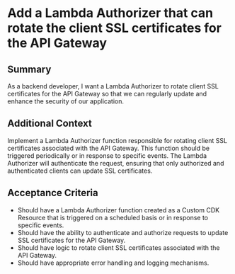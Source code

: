 
# Add a Lambda Authorizer that can rotate the client SSL certificates for the API Gateway
## Summary
[//]:# (This should be descriptive enough to frame the Story, at a high level, as well as include any additional resources needed to complete the Story.)

As a backend developer, I want a Lambda Authorizer to rotate client SSL certificates for the API Gateway so that we can regularly update and enhance the security of our application.

## Additional Context
[//]:# (This should be descriptive enough to frame the story as well as include any additional resources needed to accomplish the Story.)

Implement a Lambda Authorizer function responsible for rotating client SSL certificates associated with the API Gateway. This function should be triggered periodically or in response to specific events. The Lambda Authorizer will authenticate the request, ensuring that only authorized and authenticated clients can update SSL certificates.


## Acceptance Criteria
[//]:# (This is a very explicit list of everything that is required to be completed, in the past tense, to finish the story. Each line starts with 'should have'.)
[//]:# (Refer to https://w.amazon.com/bin/view/Users/ailor/UserStoriesandTickets#HOtherAcceptanceCriteriaformats for more information on Acceptance Criteria formats)

* Should have a Lambda Authorizer function created as a Custom CDK Resource that is triggered on a scheduled basis or in response to specific events.
* Should have the ability to authenticate and authorize requests to update SSL certificates for the API Gateway.
* Should have logic to rotate client SSL certificates associated with the API Gateway.
* Should have appropriate error handling and logging mechanisms.


